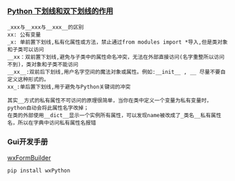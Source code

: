 ### [Python 下划线和双下划线的作用](https://www.cnblogs.com/hls-code/p/14777980.html)
```text
_xxx与__xxx与__xxx__的区别
xx: 公有变量
_x: 单前置下划线,私有化属性或方法，禁止通过from modules import *导入,但是类对象和子类可以访问
__xx：双前置下划线,避免与子类中的属性命名冲突，无法在外部直接访问(名字重整所以访问不到)，类对象和子类不能访问
__xx__:双前后下划线,用户名字空间的魔法对象或属性。例如:__init__ , __ 尽量不要自定义这种形式的。
xx_:单后置下划线,用于避免与Python关键词的冲突

其实__方式的私有属性不可访问的原理很简单，当你在类中定义一个变量为私有变量时，python自动会将此属性名字改掉；
在类的外部使用__dict__显示一个实例所有属性，可以发现name被改成了_类名__私有属性名，所以在字典中访问私有属性名报错
```


### Gui开发手册
[wxFormBuilder](https://github.com/wxFormBuilder/wxFormBuilder/releases)
```cmd
pip install wxPython
```
